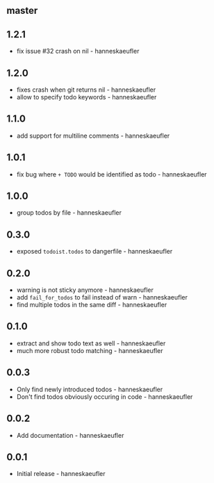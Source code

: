## master

## 1.2.1

* fix issue #32 crash on nil - hanneskaeufler

## 1.2.0

* fixes crash when git returns nil - hanneskaeufler
* allow to specify todo keywords - hanneskaeufler

## 1.1.0

* add support for multiline comments - hanneskaeufler

## 1.0.1

* fix bug where `+ TODO` would be identified as todo - hanneskaeufler

## 1.0.0

* group todos by file - hanneskaeufler

## 0.3.0

* exposed `todoist.todos` to dangerfile - hanneskaeufler

## 0.2.0

* warning is not sticky anymore - hanneskaeufler
* add `fail_for_todos` to fail instead of warn - hanneskaeufler
* find multiple todos in the same diff - hanneskaeufler

## 0.1.0

* extract and show todo text as well - hanneskaeufler
* much more robust todo matching - hanneskaeufler

## 0.0.3

* Only find newly introduced todos - hanneskaeufler
* Don't find todos obviously occuring in code - hanneskaeufler

## 0.0.2

* Add documentation - hanneskaeufler

## 0.0.1

 * Initial release - hanneskaeufler

